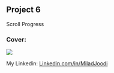 ## Project 6
Scroll Progress
   
### Cover:
![](https://s30.picofile.com/file/8469827976/scr.gif)

My Linkedin: [Linkedin.com/in/MiladJoodi](https://www.linkedin.com/in/MiladJoodi/)  

